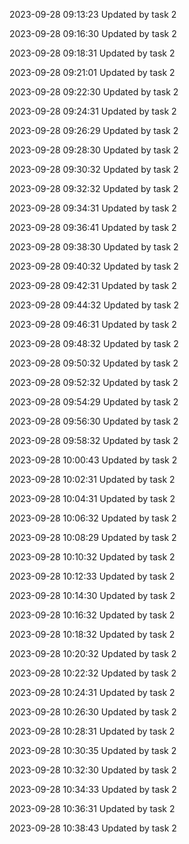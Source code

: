 
2023-09-28 09:13:23 Updated by task 2

2023-09-28 09:16:30 Updated by task 2

2023-09-28 09:18:31 Updated by task 2

2023-09-28 09:21:01 Updated by task 2

2023-09-28 09:22:30 Updated by task 2

2023-09-28 09:24:31 Updated by task 2

2023-09-28 09:26:29 Updated by task 2

2023-09-28 09:28:30 Updated by task 2

2023-09-28 09:30:32 Updated by task 2

2023-09-28 09:32:32 Updated by task 2

2023-09-28 09:34:31 Updated by task 2

2023-09-28 09:36:41 Updated by task 2

2023-09-28 09:38:30 Updated by task 2

2023-09-28 09:40:32 Updated by task 2

2023-09-28 09:42:31 Updated by task 2

2023-09-28 09:44:32 Updated by task 2

2023-09-28 09:46:31 Updated by task 2

2023-09-28 09:48:32 Updated by task 2

2023-09-28 09:50:32 Updated by task 2

2023-09-28 09:52:32 Updated by task 2

2023-09-28 09:54:29 Updated by task 2

2023-09-28 09:56:30 Updated by task 2

2023-09-28 09:58:32 Updated by task 2

2023-09-28 10:00:43 Updated by task 2

2023-09-28 10:02:31 Updated by task 2

2023-09-28 10:04:31 Updated by task 2

2023-09-28 10:06:32 Updated by task 2

2023-09-28 10:08:29 Updated by task 2

2023-09-28 10:10:32 Updated by task 2

2023-09-28 10:12:33 Updated by task 2

2023-09-28 10:14:30 Updated by task 2

2023-09-28 10:16:32 Updated by task 2

2023-09-28 10:18:32 Updated by task 2

2023-09-28 10:20:32 Updated by task 2

2023-09-28 10:22:32 Updated by task 2

2023-09-28 10:24:31 Updated by task 2

2023-09-28 10:26:30 Updated by task 2

2023-09-28 10:28:31 Updated by task 2

2023-09-28 10:30:35 Updated by task 2

2023-09-28 10:32:30 Updated by task 2

2023-09-28 10:34:33 Updated by task 2

2023-09-28 10:36:31 Updated by task 2

2023-09-28 10:38:43 Updated by task 2

